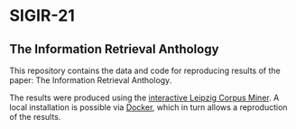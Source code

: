 # SIGIR-21

## The Information Retrieval Anthology
This repository contains the data and code for reproducing results of the paper: The Information Retrieval Anthology.


The results were produced using the [interactive Leipzig Corpus Miner](https://github.com/ChristianKahmann/ilcm_Shiny). A local installation is possible via [Docker](https://hub.docker.com/r/ckahmann/ilcm), which in turn allows a reproduction of the results. 
